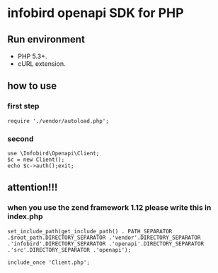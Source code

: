 <!--
 * @Descripttion: infobird
 * @version: 1.0
 * @Author: afei
 * @Date: 2020-08-14 13:38:55
 * @LastEditors: afei
 * @LastEditTime: 2020-08-14 19:22:48
-->
# infobird openapi SDK for PHP

## Run environment
- PHP 5.3+.
- cURL extension.

## how to use
###  first step

~~~
require './vendor/autoload.php';
~~~



### second 

~~~
use \Infobird\Openapi\Client;
$c = new Client();
echo $c->auth();exit;
~~~


## attention!!!
### when you use the zend framework 1.12 please write this in index.php
```
set_include_path(get_include_path() . PATH_SEPARATOR .$root_path.DIRECTORY_SEPARATOR .'vendor'.DIRECTORY_SEPARATOR .'infobird'.DIRECTORY_SEPARATOR .'openapi'.DIRECTORY_SEPARATOR .'src'.DIRECTORY_SEPARATOR .'openapi');

include_once 'Client.php';

```